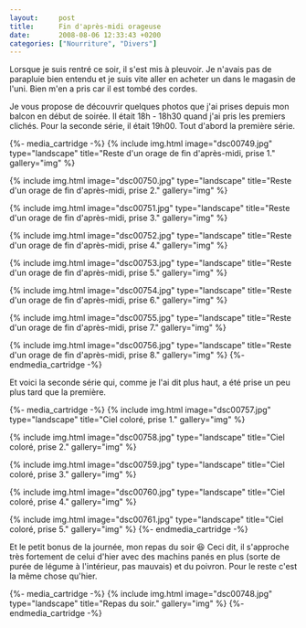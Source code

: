 ```yaml
---
layout:     post
title:      Fin d'après-midi orageuse
date:       2008-08-06 12:33:43 +0200
categories: ["Nourriture", "Divers"]
---
```


Lorsque je suis rentré ce soir, il s'est mis à pleuvoir. Je n'avais pas de parapluie bien entendu et je suis vite
aller en acheter un dans le magasin de l'uni. Bien m'en a pris car il est tombé des cordes.

<!--more-->

Je vous propose de découvrir quelques photos que j'ai prises depuis mon balcon en début de soirée. Il était 18h -
18h30 quand j'ai pris les premiers clichés. Pour la seconde série, il était 19h00. Tout d'abord la première série.

{%- media_cartridge -%}
{% include img.html
    image="dsc00749.jpg"
    type="landscape"
    title="Reste d'un orage de fin d'après-midi, prise 1."
    gallery="img"
%}

{% include img.html
    image="dsc00750.jpg"
    type="landscape"
    title="Reste d'un orage de fin d'après-midi, prise 2."
    gallery="img"
%}

{% include img.html
    image="dsc00751.jpg"
    type="landscape"
    title="Reste d'un orage de fin d'après-midi, prise 3."
    gallery="img"
%}

{% include img.html
    image="dsc00752.jpg"
    type="landscape"
    title="Reste d'un orage de fin d'après-midi, prise 4."
    gallery="img"
%}

{% include img.html
    image="dsc00753.jpg"
    type="landscape"
    title="Reste d'un orage de fin d'après-midi, prise 5."
    gallery="img"
%}

{% include img.html
    image="dsc00754.jpg"
    type="landscape"
    title="Reste d'un orage de fin d'après-midi, prise 6."
    gallery="img"
%}

{% include img.html
    image="dsc00755.jpg"
    type="landscape"
    title="Reste d'un orage de fin d'après-midi, prise 7."
    gallery="img"
%}

{% include img.html
    image="dsc00756.jpg"
    type="landscape"
    title="Reste d'un orage de fin d'après-midi, prise 8."
    gallery="img"
%}
{%- endmedia_cartridge -%}

Et voici la seconde série qui, comme je l'ai dit plus haut, a été prise un peu plus tard que la première.

{%- media_cartridge -%}
{% include img.html
    image="dsc00757.jpg"
    type="landscape"
    title="Ciel coloré, prise 1."
    gallery="img"
%}

{% include img.html
    image="dsc00758.jpg"
    type="landscape"
    title="Ciel coloré, prise 2."
    gallery="img"
%}

{% include img.html
    image="dsc00759.jpg"
    type="landscape"
    title="Ciel coloré, prise 3."
    gallery="img"
%}

{% include img.html
    image="dsc00760.jpg"
    type="landscape"
    title="Ciel coloré, prise 4."
    gallery="img"
%}

{% include img.html
    image="dsc00761.jpg"
    type="landscape"
    title="Ciel coloré, prise 5."
    gallery="img"
%}
{%- endmedia_cartridge -%}

Et le petit bonus de la journée, mon repas du soir :laughing: Ceci dit, il s'approche très fortement de celui d'hier 
avec des machins panés en plus (sorte de purée de légume à l'intérieur, pas mauvais) et du poivron. Pour le reste c'est
la même chose qu'hier.

{%- media_cartridge -%}
{% include img.html
    image="dsc00748.jpg"
    type="landscape"
    title="Repas du soir."
    gallery="img"
%}
{%- endmedia_cartridge -%}
